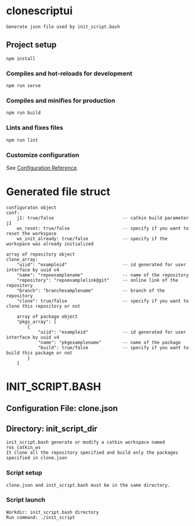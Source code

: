 # clonescriptui 
```
Generate json file used by init_script.bash
```
## Project setup
```
npm install
```
### Compiles and hot-reloads for development
```
npm run serve
```
### Compiles and minifies for production
```
npm run build
```
### Lints and fixes files
```
npm run lint
```
### Customize configuration
See [Configuration Reference](https://cli.vuejs.org/config/).

# Generated file struct
```
configuraton object
conf:
    j1: true/false                          -- catkin build parameter j1
    ws_reset: true/false                    -- specify if you want to reset the workspace
    ws_init_already: true/false             -- specify if the workspace was already initialized

array of repository object
clone_array:
    "uiid": "exampleid"                     -- id generated for user interface by uuid v4
    "name": "repoexamplename"               -- name of the repository    
    "repository": "repoexamplelink@git"     -- online link of the repository
    "branch": "branchexamplename"           -- branch of the repository
    "clone": true/false                     -- specify if you want to clone this repository or not

    array of package object
    "pkgs_array": [
        {       
            "uiid": "exampleid"             -- id generated for user interface by uuid v4       
            "name": "pkgexamplename"        -- name of the package
            "build": true/false             -- specify if you want to build this package or not
        }
    ]
```

# INIT_SCRIPT.BASH

## Configuration File: clone.json
## Directory: init_script_dir
```
init_script.bash generate or modify a catkin workspace named ros_catkin_ws
It clone all the repository specified and build only the packages specified in clone.json
```
### Script setup
```
clone.json and init_script.bash must be in the same directory.
```
### Script launch
```
Workdir: init_script.bash directory
Run command: ./init_script
```